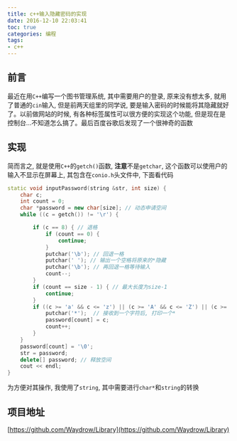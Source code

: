 ```yaml
---
title: c++输入隐藏密码的实现
date: 2016-12-10 22:03:41
toc: true
categories: 编程
tags:
- c++
---
```


## 前言
最近在用`C++`编写一个图书管理系统, 其中需要用户的登录, 原来没有想太多, 就用了普通的`cin`输入, 但是前两天组里的同学说, 要是输入密码的时候能将其隐藏就好了。以前做网站的时候, 有各种标签属性可以很方便的实现这个功能, 但是现在是控制台...不知道怎么搞了。最后百度谷歌后发现了一个很神奇的函数
<!-- more -->

## 实现
简而言之, 就是使用`C++`的`getch()`函数, **注意**不是`getchar`, 这个函数可以使用户的输入不显示在屏幕上, 其包含在`conio.h`头文件中, 下面看代码

```C++
static void inputPassword(string &str, int size) {
	char c;
	int count = 0;
	char *password = new char[size]; // 动态申请空间
	while ((c = getch()) != '\r') {

		if (c == 8) { // 退格
			if (count == 0) {
				continue;
			}
			putchar('\b'); // 回退一格
			putchar(' '); // 输出一个空格将原来的*隐藏
			putchar('\b'); // 再回退一格等待输入
			count--;
		}
		if (count == size - 1) { // 最大长度为size-1
			continue;
		}
		if ((c >= 'a' && c <= 'z') || (c >= 'A' && c <= 'Z') || (c >= '0' && c <= '9')) {  // 密码只可包含数字和字母
			putchar('*');  // 接收到一个字符后, 打印一个*
			password[count] = c;
			count++;
		}
	}
	password[count] = '\0';
	str = password;
	delete[] password; // 释放空间
	cout << endl;
}
```
为方便对其操作, 我使用了`string`, 其中需要进行`char*`和`string`的转换
## 项目地址

[https://github.com/Waydrow/Library](https://github.com/Waydrow/Library)